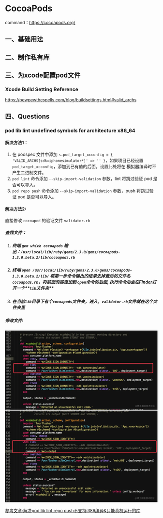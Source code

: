 # CocoaPods

command：https://cocoapods.org/

## 一、基础用法



## 二、制作私有库



## 三、为xcode配置pod文件

### Xcode Build Setting Reference

https://pewpewthespells.com/blog/buildsettings.html#valid_archs





## 四、Questions

### pod lib lint undefined symbols for architecture x86_64

#### 解决方法1：

1. 在 podspec 文件中添加 `s.pod_target_xcconfig = { 'VALID_ARCHS[sdk=iphonesimulator*]' => '' }`，如果项目已经设置 `pod_target_xcconfig`，添加到已有值的后面。设置此处将在 模拟器编译时不产生二进制文件。
2. `pod lint` 命令添加 `--skip-import-validation` 参数，lint 将跳过验证 pod 是否可以导入。
3. `pod repo push` 命令添加 `--skip-import-validation` 参数，push 将跳过验证 pod 是否可以导入。

#### 解决方法2:

直接修改 `cocoapod` 的验证文件 `validator.rb`

##### 查找文件：

1. ##### 终端 `gem which cocoapods` 输出：`/usr/local/lib/ruby/gems/2.3.0/gems/cocoapods-1.3.0.beta.2/lib/cocoapods.rb`

2. ##### 终端 `open /usr/local/lib/ruby/gems/2.3.0/gems/cocoapods-1.3.0.beta.2/lib/` 将第一步命令输出的结果去掉最后的文件名`cocoapods.rb`，将前面的路径加到 `open`命令的后面, 执行命令后会在Finder打开一个**`lib`文件夹** 

3. #####  在当前`lib`目录下有个`cocoapods`文件夹，进入，`validator.rb`文件就在这个文件夹里

##### 修改文件:

![修改前](./validator-before.png)	![修改后](./validator-after.png)

[参考文章:解决pod lib lint repo push不支持i386编译&只能真机运行的库](https://juejin.cn/post/6844904046290026510)



